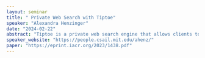 ```yaml
---
layout: seminar
title: " Private Web Search with Tiptoe"
speaker: "Alexandra Henzinger"
date: "2024-02-22"
abstract: "Tiptoe is a private web search engine that allows clients to search over hundreds of millions of documents, while revealing no information about their search query to the search engine’s servers. Tiptoe’s privacy guarantee is based on cryptography alone; it does not require hardware enclaves or non-colluding servers. Tiptoe uses semantic embeddings to reduce the problem of private full-text search to private nearest-neighbor search. Then, Tiptoe implements private nearest-neighbor search with a new, high-throughput protocol based on linearly homomorphic encryption. Running on a 45-server cluster, Tiptoe can privately search over 360 million webpageswith145core-secondsofservercompute,56.9MiB of client-server communication (74% of which occurs before the client enters its search query), and 2.7 seconds of end-toend latency. Tiptoe’s search works best on conceptual queries (“knee pain”) and less well on exact string matches (“123 Main Street, New York”). On the MS MARCO search-quality benchmark, Tiptoe ranks the best-matching result in position 7.7 on average. This is worse than a state-of-the-art, nonprivate neural search algorithm (average rank: 2.3), but is close to the classical tf-idf algorithm (average rank: 6.7). Finally, Tiptoe is extensible: it also supports private text-toimage search and, with minor modifications, it can search over audio, code, and more."
speaker_website: "https://people.csail.mit.edu/ahenz/"
paper: "https://eprint.iacr.org/2023/1438.pdf"
---
```

